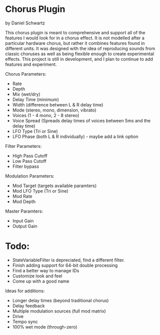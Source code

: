 # Chorus Plugin
by Daniel Schwartz

This chorus plugin is meant to comprehensive and support all of the features I would 
look for in a chorus effect.  It is not modelled after a particular hardware chorus, 
but rather it combines features found in different units.  It was designed with the idea 
of reproducing sounds from classic choruses as well as being flexible enough to create 
experimental effects. This project is still in development, and I plan to continue to 
add features and experiment.

Chorus Parameters: 
- Rate
- Depth
- Mix (wet/dry)
- Delay Time (minimum)
- Width (difference between L & R delay time)
- Mode (stereo, mono, dimension, vibrato)
- Voices (1 - 4 mono, 2 - 8 stereo)
- Voice Spread (Spreads delay times of voices between 5ms and the delay time)
- LFO Type (Tri or Sine)
- LFO Phase (both L & R individually) - maybe add a link option

Filter Parameters:
- High Pass Cutoff
- Low Pass Cutoff
- Filter bypass

Modulation Parameters:
- Mod Target (targets available paramters)
- Mod LFO Type (Tri or Sine)
- Mod Rate
- Mod Depth

Master Paramters:
- Input Gain
- Output Gain

# Todo:
- StateVariableFilter is depreciated, find a different filter.
- Finish adding support for 64-bit double processing
- Find a better way to manage IDs
- Customize look and feel
- Come up with a good name

Ideas for additions:
- Longer delay times (beyond traditional chorus)
- Delay feedback
- Multiple modulation sources (full mod matrix)
- Drive
- Tempo sync
- 100% wet mode (through-zero)
